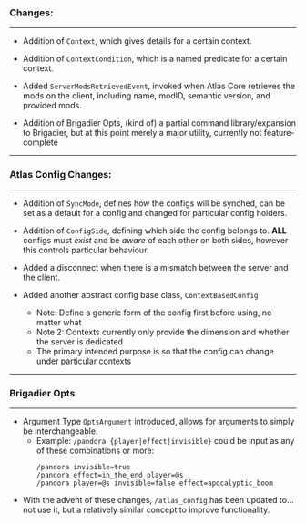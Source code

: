 ### Changes:
***
- Addition of `Context`, which gives details for a certain context.

- Addition of `ContextCondition`, which is a named predicate for a certain context.

- Added `ServerModsRetrievedEvent`, invoked when Atlas Core retrieves the mods on the client, including name, modID, semantic version, and provided mods.

- Addition of Brigadier Opts, (kind of) a partial command library/expansion to Brigadier, but at this point merely a major utility, currently not feature-complete
***
### Atlas Config Changes:
***
- Addition of `SyncMode`, defines how the configs will be synched, can be set as a default for a config and changed for particular config holders.

- Addition of `ConfigSide`, defining which side the config belongs to. **ALL** configs must *exist* and be *aware* of each other on both sides, however this controls particular behaviour.

- Added a disconnect when there is a mismatch between the server and the client.

- Added another abstract config base class, `ContextBasedConfig`
  * Note: Define a generic form of the config first before using, no matter what
  * Note 2: Contexts currently only provide the dimension and whether the server is dedicated
  * The primary intended purpose is so that the config can change under particular contexts
***
### Brigadier Opts
***
- Argument Type `OptsArgument` introduced, allows for arguments to simply be interchangeable.
  * Example: `/pandora {player|effect|invisible}` could be input as any of these combinations or more:
    ```
    /pandora invisible=true
    /pandora effect=in_the_end player=@s 
    /pandora player=@s invisible=false effect=apocalyptic_boom
    ```
- With the advent of these changes, `/atlas_config` has been updated to... not use it, but a relatively similar concept to improve functionality.